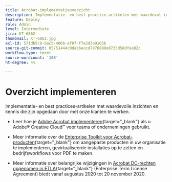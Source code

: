 ```yaml
---
title: Acrobat-implementatieoverzicht
description: Implementatie- en best practice-artikelen met waardevol inzicht en kennis die is opgedaan door met onze klanten samen te werken
feature: Deploy
role: Admin
level: Intermediate
jira: KT-6862
thumbnail: KT-6862.jpg
exl-id: 571db5c8-bac5-4066-af0f-f7e2d3a9105b
source-git-commit: 05751444c0dab6eccd7076889e8735d58dfee82c
workflow-type: tm+mt
source-wordcount: '108'
ht-degree: 4%

---
```


# Overzicht implementeren

Implementatie- en best practices-artikelen met waardevolle inzichten en kennis die zijn opgedaan door met onze klanten te werken.

* Leer hoe je [Adobe Acrobat implementeren](https://helpx.adobe.com/nl/enterprise/using/deploying-acrobat.html){target="_blank"} als u Adobe® Creative Cloud™ voor teams of ondernemingen gebruikt.

* Meer informatie over de [Enterprise Toolkit voor Acrobat-producten](https://www.adobe.com/devnet-docs/acrobatetk/index.html){target="_blank"} om aangepaste producten in uw organisatie te implementeren, gevirtualiseerde installaties op te zetten en bedrijfsworkflows voor PDF te maken.

* Meer informatie over belangrijke wijzigingen in [Acrobat DC-rechten opgenomen in ETLA](signentitlementchanges.md){target="_blank"} (Enterprise Term License Agreement) biedt vanaf augustus 2020 tot 20 november 2020.

